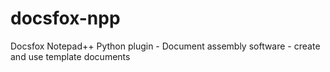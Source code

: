 # docsfox-npp
Docsfox Notepad++ Python plugin - Document assembly software - create and use template documents
